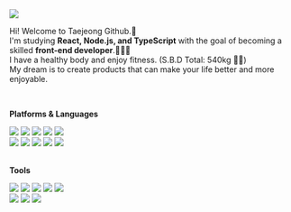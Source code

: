 <img src="https://img.shields.io/badge/mkiz0403@gmail.com-000000?style=flat-square&logo=Gmail&logoColor=EA4335"/>

Hi! Welcome to Taejeong Github.👋 </br>
I'm studying **React, Node.js, and TypeScript** with the goal of becoming a skilled **front-end developer**.🧑🏻‍💻 </br>
I have a healthy body and enjoy fitness. (S.B.D Total: 540kg 💪🏼)</br>
My dream is to create products that can make your life better and more enjoyable.</br>

</br>

**Platforms & Languages**

<div>
  <img src="https://img.shields.io/badge/React-000000?style=flat-square&logo=React&logoColor=61DAFB"/>
  <img src="https://img.shields.io/badge/javascript-000000?style=flat-square&logo=Javascript&logoColor=F7DF1E"/>
  <img src="https://img.shields.io/badge/Typescript-000000?style=flat-square&logo=Typescript&logoColor=3178C6"/>
  <img src="https://img.shields.io/badge/Node.js-000000?style=flat-square&logo=Node.js&logoColor=5FA04E"/>
  <img src="https://img.shields.io/badge/Express-000000?style=flat-square&logo=Express&logoColor=white"/>
</div>
<div>
  <img src="https://img.shields.io/badge/HTML5-000000?style=flat-square&logo=HTML5&logoColor=E34F26"/>
  <img src="https://img.shields.io/badge/CSS3-000000?style=flat-square&logo=CSS3&logoColor=1572B6"/>
  <img src="https://img.shields.io/badge/MUI-000000?style=flat-square&logo=MUI&logoColor=007FFF"/>
  <img src="https://img.shields.io/badge/styled components-000000?style=flat-square&logo=styled components&logoColor=DB7093"/>
  <img src="https://img.shields.io/badge/Tailwind CSS-000000?style=flat-square&logo=Tailwind CSS&logoColor=06B6D4"/>
</div>
</br>

**Tools**
</br>
<div> 
  <img src="https://img.shields.io/badge/Git-000000?style=flat-square&logo=Git&logoColor=F05032"/>
  <img src="https://img.shields.io/badge/Vercel-000000?style=flat-square&logo=Vercel&logoColor=white"/>
  <img src="https://img.shields.io/badge/Firebase-000000?style=flat-square&logo=Firebase&logoColor=DD2C00"/>
  <img src="https://img.shields.io/badge/Amazon EC2-000000?style=flat-square&logo=Amazon EC2&logoColor=FF9900"/>
  <img src="https://img.shields.io/badge/Supabase-000000?style=flat-square&logo=Supabase&logoColor=3FCF8E"/>
</div>
<div> 
  <img src="https://img.shields.io/badge/notion-000000?style=flat-square&logo=notion&logoColor=white"/>
  <img src="https://img.shields.io/badge/figma-000000?style=flat-square&logo=figma&logoColor=F24E1E"/>
  <img src="https://img.shields.io/badge/slack-000000?style=flat-square&logo=slack&logoColor=4A154B"/>
</div>



